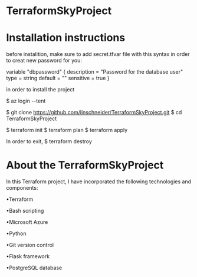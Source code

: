 # TerraformSkyProject
# Installation instructions
before instalition,
make sure to add secret.tfvar file with this syntax in order to creat new password for you:



variable "dbpassword" {
  description = "Password for the database user"
  type        = string
  default     = "<password you choose>"
  sensitive = true
}

in order to install the project 

$ az login --tent <your azure subsciption>

$ git clone https://github.com/linschneider/TerraformSkyProject.git
$ cd TerraformSkyProject

$ terraform init
$ terraform plan 
$ terraform apply

In order to exit, 
$ terraform destroy


# About the TerraformSkyProject
In this Terraform project, I have incorporated the following technologies and components:

•Terraform

•Bash scripting

•Microsoft Azure

•Python

•Git version control

•Flask framework

•PostgreSQL database




